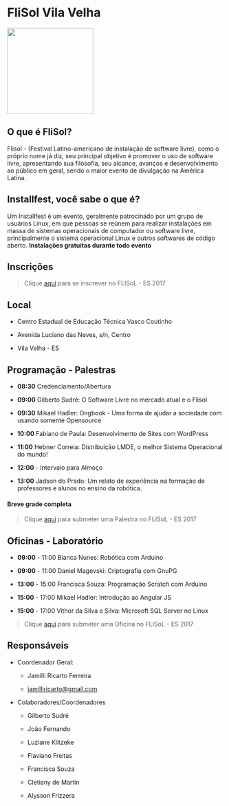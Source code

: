 # FliSol Vila Velha

<img src="https://github.com/FLISoLVV/colabore/blob/master/flisolvila.png" width="200px" />

## O que é FliSol?
Flisol - (Festival Latino-americano de instalação de software livre), como o próprio nome já diz, seu principal objetivo é promover o uso de software livre, apresentando sua filosofia, seu alcance, avanços e desenvolvimento ao público em geral, sendo o maior evento de divulgação na América Latina.

## Installfest, você sabe o que é?
Um Installfest é um evento, geralmente patrocinado por um grupo de usuários Linux, em que pessoas se reúnem para realizar instalações em massa de sistemas operacionais de computador ou software livre, principalmente o sistema operacional Linux e outros softwares de código aberto.  **Instalações gratuitas durante todo evento**

## Inscrições
> Clique [aqui](https://www.eventbrite.com.br/e/flisol-2017-festival-latino-americano-de-instalacao-de-software-livre-tickets-32698431890) para se inscrever no FLISoL - ES 2017

## Local

* Centro Estadual de Educação Técnica Vasco Coutinho

* Avenida Luciano das Neves, s/n, Centro 

* Vila Velha - ES

## Programação - Palestras

* **08:30** Credenciamento/Abertura

* **09:00** Gilberto Sudré: O Software Livre no mercado atual e o Flisol

* **09:30** Mikael Hadler: Ongbook - Uma forma de ajudar a sociedade com usando somente Opensource

* **10:00** Fabiano de Paula: Desenvolvimento de Sites com WordPress

* **11:00** Hebner Correia: Distribuição LMDE, o melhor Sistema Operacional do mundo!

* **12:00** - Intervalo para Almoço

* **13:00** Jadson do Prado: Um relato de experiência na formação de professores e alunos no ensino da robótica.


#### Breve grade completa

> Clique [aqui](https://docs.google.com/forms/d/e/1FAIpQLSfpeAhOnYzskzgO2a0ySQyJkd1Exmff8C-I1I6XfD-RwvzaVw/viewform) para submeter uma Palestra no FLISoL - ES 2017

## Oficinas - Laboratório

* **09:00** - 11:00 Bianca Nunes: Robótica com Arduino

* **09:00** - 11:00 Daniel Magevski: Criptografia com GnuPG

* **13:00** - 15:00 Francisca Souza: Programação Scratch com Arduino

* **15:00** - 17:00 Mikael Hadler: Introdução ao Angular JS

* **15:00** - 17:00 Vithor da Silva e Silva: Microsoft SQL Server no Linux

> Clique [aqui](https://docs.google.com/forms/d/e/1FAIpQLSfpeAhOnYzskzgO2a0ySQyJkd1Exmff8C-I1I6XfD-RwvzaVw/viewform) para submeter uma Oficina no FLISoL - ES 2017

## Responsáveis

* Coordenador Geral:
	- Jamilli Ricarto Ferreira
      
     - jamilliricarto@gmail.com
    
* Colaboradores/Coordenadores
	- Gilberto Sudré
      
	- João Fernando
      
	- Luziane Klitzeke
      
	-  Flaviano Freitas
      
	-  Francisca Souza
      
	-  Cletiany de Martin
      
	-  Alysson Frizzera
      
      

